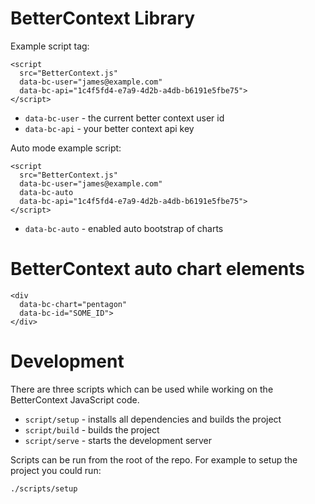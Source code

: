 # BetterContext Library

Example script tag:

```
<script 
  src="BetterContext.js" 
  data-bc-user="james@example.com"
  data-bc-api="1c4f5fd4-e7a9-4d2b-a4db-b6191e5fbe75">
</script>
```

* `data-bc-user` - the current better context user id
* `data-bc-api` - your better context api key

Auto mode example script:
```
<script 
  src="BetterContext.js" 
  data-bc-user="james@example.com"
  data-bc-auto
  data-bc-api="1c4f5fd4-e7a9-4d2b-a4db-b6191e5fbe75">
</script>

```

* `data-bc-auto` - enabled auto bootstrap of charts

# BetterContext auto chart elements

```
<div 
  data-bc-chart="pentagon" 
  data-bc-id="SOME_ID">
</div>
```

# Development

There are three scripts which can be used while working on the BetterContext
JavaScript code. 

* `script/setup` - installs all dependencies and builds the project
* `script/build` - builds the project
* `script/serve` - starts the development server

Scripts can be run from the root of the repo. For example to setup the project
you could run:

```
./scripts/setup
```



